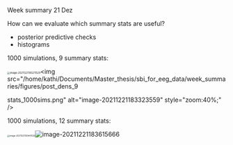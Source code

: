 Week summary 21 Dez



How can we evaluate which summary stats are useful?

- posterior predictive checks
- histograms

1000 simulations, 9 summary stats:

<img src="/home/kathi/snap/typora/46/.config/Typora/typora-user-images/image-20211221183211529.png" alt="image-20211221183211529" style="zoom: 40%;" /><img src="/home/kathi/Documents/Master_thesis/sbi_for_eeg_data/week_summaries/figures/post_dens_9

stats_1000sims.png" alt="image-20211221183323559" style="zoom:40%;" />

1000 simulations, 12 summary stats:

<img src="/home/kathi/Documents/Master_thesis/sbi_for_eeg_data/week_summaries/figures/12stats_1000sims.png" alt="image-20211221183441026" style="zoom:33%;" />![image-20211221183615666](/home/kathi/Documents/Master_thesis/sbi_for_eeg_data/week_summaries/figures/post_dens_12stats.png)